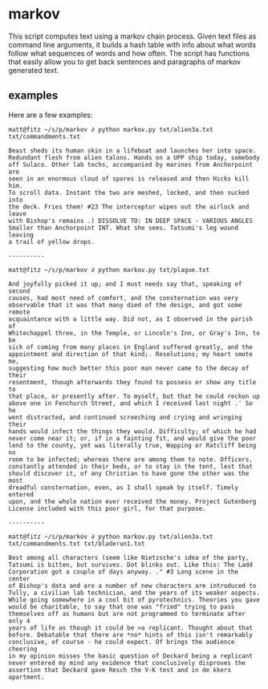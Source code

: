 # markov

This script computes text using a markov chain process. Given text files
as command line arguments, it builds a hash table with info about what
words follow what sequences of words and how often. The script has
functions that easily allow you to get back sentences and paragraphs of
markov generated text.

## examples

Here are a few examples:

    matt@fitz ~/s/p/markov ∂ python markov.py txt/alien3a.txt txt/commandments.txt

    Beast sheds its human skin in a lifeboat and launches her into space.
    Redundant flesh from alien talons. Hands on a UPP ship today, somebody
    off Sulaco. Other lab techs, accompanied by marines from Anchorpoint are
    seen in an enormous cloud of spores is released and then Hicks kill him.
    To scroll data. Instant the two are meshed, locked, and then sucked into
    the deck. Fries them! #23 The interceptor wipes out the airlock and leave
    with Bishop's remains .) DISSOLVE TO: IN DEEP SPACE - VARIOUS ANGLES
    Smaller than Anchorpoint INT. What she sees. Tatsumi's leg wound leaving
    a trail of yellow drops.

    ----------

    matt@fitz ~/s/p/markov ∂ python markov.py txt/plague.txt

    And joyfully picked it up; and I must needs say that, speaking of second
    causes, had most need of comfort, and the consternation was very
    observable that it was that many died of the design, and got some remote
    acquaintance with a little way. Did not, as I observed in the parish of
    Whitechappel three, in the Temple, or Lincoln's Inn, or Gray's Inn, to be
    sick of coming from many places in England suffered greatly, and the
    appointment and direction of that kind;. Resolutions; my heart smote me,
    suggesting how much better this poor man never came to the decay of their
    resentment, though afterwards they found to possess or show any title to
    that place, or presently after. To myself, but that he could reckon up
    above one in Fenchurch Street, and which I received last night .' So he
    went distracted, and continued screeching and crying and wringing their
    hands would infect the things they would. Difficulty; of which he had
    never come near it; or, if in a fainting fit, and would give the poor
    lend to the county, yet was literally true, Wapping or Ratcliff being no
    room to be infected; whereas there are among them to note. Officers,
    constantly attended in their beds, or to stay in the tent, lest that
    should discover it, of any Christian to have gone the other was the most
    dreadful consternation, even, as I shall speak by itself. Timely entered
    upon, and the whole nation ever received the money. Project Gutenberg
    License included with this poor girl, for that purpose.

    ----------

    matt@fitz ~/s/p/markov ∂ python markov.py txt/alien3a.txt txt/commandments.txt txt/bladerun1.txt

    Best among all characters (seem like Nietzsche's idea of the party,
    Tatsumi is bitten, but survives. Dot blinks out. Like this: The Ladd
    Corporation got a couple of days anyway. ." #3 Long scene in the center
    of Bishop's data and are a number of new characters are introduced to
    Tully, a civilian lab technician, and the years of its weaker aspects.
    While going somewhere in a cool bit of pyrotechnics. Theories you gave
    would be charitable, to say that one was "fried" trying to pass
    themselves off as humans but are not programmed to terminate after only 4
    years of life as though it could be >a replicant. Thought about that
    before. Debatable that there are *no* hints of this isn't remarkably
    conclusive, of course - he could expect. Of brings the audience cheering
    in my opinion misses the basic question of Deckard being a replicant
    never entered my mind any evidence that conclusively disproves the
    assertion that Deckard gave Resch the V-K test and in de kkers apartment.
